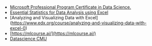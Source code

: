 * [Microsoft Professional Program Certificate in Data Science.](https://www.edx.org/microsoft-professional-program-data-science)
* [Essential Statistics for Data Analysis using Excel](https://www.edx.org/course/essential-statistics-data-analysis-excel-3)
* [Analyzing and Visualizing Data with Excel] (https://www.edx.org/course/analyzing-and-visualizing-data-with-excel-0)
* [https://mlcourse.ai/](https://mlcourse.ai/)
* [Datascience CMU](https://oli.cmu.edu/product-category/data-science-indep/)
